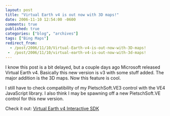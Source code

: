 ```yaml
---
layout: post
title: "Virtual Earth v4 is out now with 3D maps!"
date: 2006-11-10 12:54:00 -0600
comments: true
published: true
categories: ["blog", "archives"]
tags: ["Bing Maps"]
redirect_from: 
  - /post/2006/11/10/Virtual-Earth-v4-is-out-now-with-3D-maps!
 -  /post/2006/11/10/virtual-earth-v4-is-out-now-with-3d-maps!
---
```

<!-- more -->
<p>
I know this post is a bit delayed, but a couple days ago Microsoft released Virtual Earth v4. Basically this new version is v3 with some stuff added. The major addition is the 3D maps. Now this feature is cool.
</p>
<p>
I still have to check compatibility of my PietschSoft.VE3 control with the VE4 JavaScript library. I also think I may be spawning off a new PietschSoft.VE control for this new version.
</p>
<p>
Check it out: <a href="http://dev.live.com/virtualearth/sdk/">Virtual Earth v4&nbsp;Interactive SDK</a>
</p>
